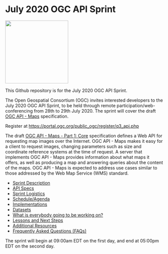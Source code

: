 # July 2020 OGC API Sprint

[<img src="http://www.opengeospatial.org/pub/www/files/OGC_Logo_2D_Blue_x_0_0.png" width="200"/>](https://www.opengeospatial.org)

This Github repository is for the July 2020 OGC API Sprint.

The Open Geospatial Consortium (OGC) invites interested developers to the July 2020 OGC API Sprint, to be held through remote participation/web-conferencing from 28th to 29th July 2020. The sprint will cover the draft [OGC API - Maps](https://ogcapi.ogc.org/maps) specification.

Register at https://portal.ogc.org/public_ogc/register/q3_api.php

The draft [OGC API - Maps - Part 1: Core](https://ogcapi.ogc.org/maps) specification defines a Web API for requesting map images over the Internet. OGC API - Maps makes it easy for a client to request images, changing parameters such as size and coordinate reference systems at the time of request. A server that implements OGC API - Maps provides information about what maps it offers, as well as producing a map and answering queries about the content of the maps. OGC API - Maps is expected to address use cases similar to those addressed by the Web Map Service (WMS) standard.

* [Sprint Description](./about.adoc)
* [API Specs](./specs.adoc)
* [Sprint Logistics](./logistics.adoc)
* [Schedule/Agenda](./agenda.adoc)
* [Implementations](./implementations.adoc)
* [Datasets](./Shared_Datasets/README.md)
* [What is everybody going to be working on?](https://github.com/opengeospatial/OGC-API-Sprint-July-2020/issues/1)
* [Lessons and Next Steps](./lessonsAndNextSteps.adoc)
* [Additional Resources](./additionalResources.adoc)
* [Frequently Asked Questions (FAQs)](./FAQ.adoc)

The sprint will begin at 09:00am EDT on the first day, and end at 05:00pm EDT on the second day.
